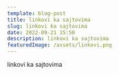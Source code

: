 ```yaml
---
template: blog-post
title: linkovi ka sajtovima
slug: linkovi ka sajtovima
date: 2022-09-21 15:50
description: linkovi ka sajtovima
featuredImage: /assets/linkovi.png
---
```

linkovi ka sajtovima